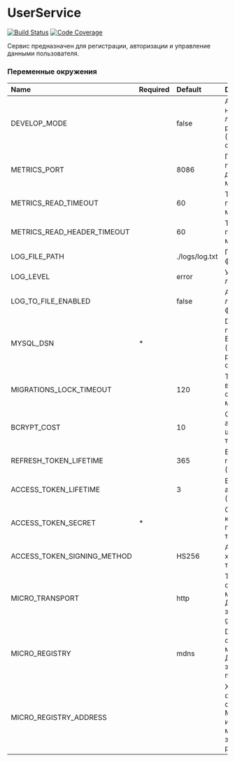 # UserService

[![Build Status](https://github.com/lotproject/user-service/workflows/Build/badge.svg?branch=develop)](https://github.com/lotproject/user-service/actions)
[![Code Coverage](https://codecov.io/gh/lotproject/user-service/branch/develop/graph/badge.svg?token=PXQHLW26AY)](https://codecov.io/gh/lotproject/user-service)

Сервис предназначен для регистрации, авторизации и управление данными пользователя.

### Переменные окружения

| Name                        | Required | Default        | Description                                                                                 |
|:----------------------------|:---------|:---------------|:--------------------------------------------------------------------------------------------|
| DEVELOP_MODE                |          | false          | Активация настроек для локальной разработки (отключение csrf)                               |
| METRICS_PORT                |          | 8086           | Порт приложения для сервиса метрики                                                         |
| METRICS_READ_TIMEOUT        |          | 60             | Таймаут для получения метрик                                                                |
| METRICS_READ_HEADER_TIMEOUT |          | 60             | Таймаут для получения метрик                                                                |
| LOG_FILE_PATH               |          | ./logs/log.txt | Путь до лог-файла                                                                           |
| LOG_LEVEL                   |          | error          | Уровень логирования                                                                         |
| LOG_TO_FILE_ENABLED         |          | false          | Активация логирования в файл                                                                |
| MYSQL_DSN                   | *        |                | DSN строка для подключения к БД MySQL (параметр parseTime=true обязателен)                  |
| MIGRATIONS_LOCK_TIMEOUT     |          | 120            | Таймаут для выполнения скриптов миграции БД                                                 |
| BCRYPT_COST                 |          | 10             | Сложность алгоритма шифрования токенов                                                      |
| REFRESH_TOKEN_LIFETIME      |          | 365            | Время жизни refresh-токена (дней)                                                           |
| ACCESS_TOKEN_LIFETIME       |          | 3              | Время жизни access-токена (часов)                                                           |
| ACCESS_TOKEN_SECRET         | *        |                | Серкертный ключ для подписи токенов                                                         |
| ACCESS_TOKEN_SIGNING_METHOD |          | HS256          | Алгоритм хэширования токенов                                                                |
| MICRO_TRANSPORT             |          | http           | Транспорт общения микросервисов. Доступные значения: http, grpc                             |
| MICRO_REGISTRY              |          | mdns           | Discovery-сервис для микросервисов. Доступные занчения: etcd, mdns                          |
| MICRO_REGISTRY_ADDRESS      |          |                | Хост и порт discovery-сервиса. Можно использовать множественные значения с разделителем `;` |
